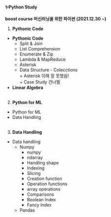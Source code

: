 <!-- #region -->
#### ✨Python Study

**boost course 머신러닝을 위한 파이썬 (2021.12.30 ~)** <br>
1) **Pythonic Code**
* **Pythonic Code**
    * Split & Join
    * List Comprehension
    * Enumerate & Zip
    * Lambda & MapReduce 
    * Asterisk 
    * Data Structure - Colecctions <br>
      \+ Asterisk 이해 잘 못했음! <br>
      \+ Case Study 건너뜀
* **Linear Algebra**
<br><br>

2) **Python for ML**
* Python for ML
* Data Handling
<br><br>


3) **Data Handling**
* Data handling
    * Numpy
        * numpy
        * ndarray
        * Handling shape
        * Indexing
        * Slicing
        * Creation function
        * Operation functions
        * array operations
        * Comparisons
        * Boolean Index
        * Fancy Index
    * Pandas
<!-- #endregion -->

```python

```
